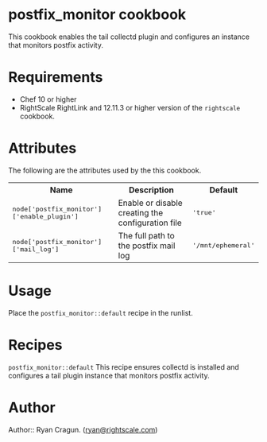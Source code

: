 # postfix_monitor cookbook

This cookbook enables the tail collectd plugin and configures an instance that monitors postfix activity.

# Requirements

* Chef 10 or higher
* RightScale RightLink and 12.11.3 or higher version of the `rightscale` cookbook.

# Attributes

The following are the attributes used by the this cookbook.
<table>
  <tr>
    <th>Name</th>
    <th>Description</th>
    <th>Default</th>
  </tr>
  <tr>
    <td><tt>node['postfix_monitor']['enable_plugin']</tt></td>
    <td>Enable or disable creating the configuration file</td>
    <td><tt>'true'</tt></td>
  </tr>
  <tr>
    <td><tt>node['postfix_monitor']['mail_log']</tt></td>
    <td>The full path to the postfix mail log</td>
    <td><tt>'/mnt/ephemeral'</tt></td>
  </tr>
</table>

# Usage

Place the `postfix_monitor::default` recipe in the runlist.

# Recipes

`postfix_monitor::default`
This recipe ensures collectd is installed and configures a tail plugin instance that monitors postfix activity.

# Author

Author:: Ryan Cragun. (<ryan@rightscale.com>)
